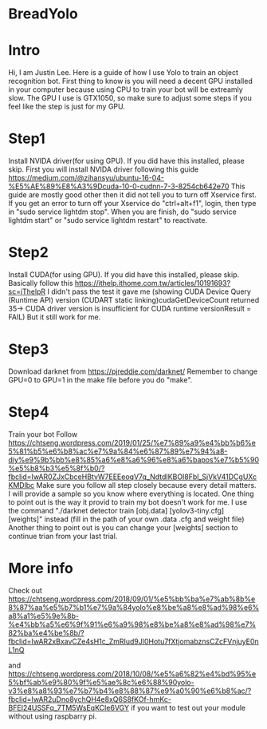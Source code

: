 # BreadYolo

# Intro
Hi, I am Justin Lee. Here is a guide of how I use Yolo to train an object recognition bot.
First thing to know is you will need a decent GPU installed in your computer because using CPU to train your bot will be extreamly slow.
The GPU I use is GTX1050, so make sure to adjust some steps if you feel like the step is just for my GPU.

# Step1
Install NVIDA driver(for using GPU).
If you did have this installed, please skip.
First you will install NVIDA driver following this guide https://medium.com/@zihansyu/ubuntu-16-04-%E5%AE%89%E8%A3%9Dcuda-10-0-cudnn-7-3-8254cb642e70
This guide are mostly good other then it did not tell you to turn off Xservice first.
If you get an error to turn off your Xservice do "ctrl+alt+f1", login, then type in "sudo service lightdm stop".
When you are finish, do "sudo service lightdm start" or "sudo service lightdm restart" to reactivate.

# Step2
Install CUDA(for using GPU).
If you did have this installed, please skip.
Basically follow this https://ithelp.ithome.com.tw/articles/10191693?sc=iThelpR
I didn't pass the test it gave me (showing CUDA Device Query (Runtime API) version (CUDART static linking)cudaGetDeviceCount returned 35-> CUDA driver version is insufficient for CUDA runtime versionResult = FAIL) But it still work for me.

# Step3
Download darknet from https://pjreddie.com/darknet/
Remember to change GPU=0 to GPU=1 in the make file before you do "make".

# Step4
Train your bot
Follow https://chtseng.wordpress.com/2019/01/25/%e7%89%a9%e4%bb%b6%e5%81%b5%e6%b8%ac%e7%9a%84%e6%87%89%e7%94%a8-diy%e9%9b%bb%e8%85%a6%e8%a6%96%e8%a6%bapos%e7%b5%90%e5%b8%b3%e5%8f%b0/?fbclid=IwAR0ZJxCbceHBtvW7EEEeoqV7q_NdtdIKBOI8Fbl_SjVkV41DCgUXcKMDlbc
Make sure you follow all step closely because every detail matters.
I will provide a sample so you know where everything is located.
One thing to point out is the way it provid to train my bot doesn't work for me. I use the command
"./darknet detector train [obj.data] [yolov3-tiny.cfg] [weights]" instead (fill in the path of your own .data .cfg and weight file)
Another thing to point out is you can change your [weights] section to continue trian from your last trial.

# More info
Check out https://chtseng.wordpress.com/2018/09/01/%e5%bb%ba%e7%ab%8b%e8%87%aa%e5%b7%b1%e7%9a%84yolo%e8%be%a8%e8%ad%98%e6%a8%a1%e5%9e%8b-%e4%bb%a5%e6%9f%91%e6%a9%98%e8%be%a8%e8%ad%98%e7%82%ba%e4%be%8b/?fbclid=IwAR2xBxavCZe4sH1c_ZmRIud9Jl0Hotu7fXtjomabznsCZcFVnjuyE0nL1nQ

and
https://chtseng.wordpress.com/2018/10/08/%e5%a6%82%e4%bd%95%e5%bf%ab%e9%80%9f%e5%ae%8c%e6%88%90yolo-v3%e8%a8%93%e7%b7%b4%e8%88%87%e9%a0%90%e6%b8%ac/?fbclid=IwAR2uDno8ychQH4e8xQ6S8fKOf-hmKc-BFEI24USSFq_7TM5WsEqKCIe6VGY
if you want to test out your module without using raspbarry pi.
